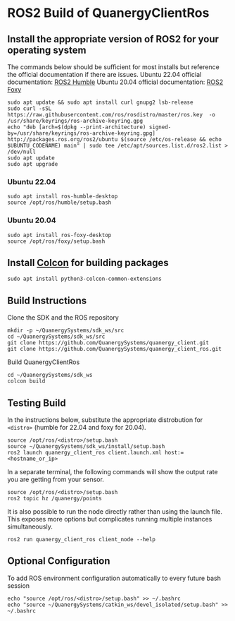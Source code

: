 # ROS2 Build of QuanergyClientRos

## Install the appropriate version of ROS2 for your operating system
The commands below should be sufficient for most installs but reference the official documentation if there are issues.
Ubuntu 22.04 official documentation: [ROS2 Humble](https://docs.ros.org/en/humble/Installation/Ubuntu-Install-Debians.html)
Ubuntu 20.04 official documentation: [ROS2 Foxy](https://docs.ros.org/en/foxy/Installation/Ubuntu-Install-Debians.html)

```
sudo apt update && sudo apt install curl gnupg2 lsb-release
sudo curl -sSL https://raw.githubusercontent.com/ros/rosdistro/master/ros.key  -o /usr/share/keyrings/ros-archive-keyring.gpg
echo "deb [arch=$(dpkg --print-architecture) signed-by=/usr/share/keyrings/ros-archive-keyring.gpg] http://packages.ros.org/ros2/ubuntu $(source /etc/os-release && echo $UBUNTU_CODENAME) main" | sudo tee /etc/apt/sources.list.d/ros2.list > /dev/null
sudo apt update
sudo apt upgrade
```
### Ubuntu 22.04
```
sudo apt install ros-humble-desktop
source /opt/ros/humble/setup.bash
```
### Ubuntu 20.04
```
sudo apt install ros-foxy-desktop
source /opt/ros/foxy/setup.bash
```
## Install [Colcon](https://docs.ros.org/en/rolling/Tutorials/Beginner-Client-Libraries/Colcon-Tutorial.html) for building packages
```
sudo apt install python3-colcon-common-extensions
```
## Build Instructions
Clone the SDK and the ROS repository

```
mkdir -p ~/QuanergySystems/sdk_ws/src
cd ~/QuanergySystems/sdk_ws/src
git clone https://github.com/QuanergySystems/quanergy_client.git
git clone https://github.com/QuanergySystems/quanergy_client_ros.git
```
Build QuanergyClientRos

```
cd ~/QuanergySystems/sdk_ws
colcon build
```
## Testing Build
In the instructions below, substitute the appropriate distrobution for `<distro>` (humble for 22.04 and foxy for 20.04).

```
source /opt/ros/<distro>/setup.bash
source ~/QuanergySystems/sdk_ws/install/setup.bash
ros2 launch quanergy_client_ros client.launch.xml host:=<hostname_or_ip>
```
In a separate terminal, the following commands will show the output rate you are getting from your sensor.
```
source /opt/ros/<distro>/setup.bash
ros2 topic hz /quanergy/points
```
It is also possible to run the node directly rather than using the launch file. This exposes more options but complicates running multiple instances simultaneously.
```
ros2 run quanergy_client_ros client_node --help
```

## Optional Configuration
To add ROS environment configuration automatically to every future bash session
```
echo "source /opt/ros/<distro>/setup.bash" >> ~/.bashrc
echo "source ~/QuanergySystems/catkin_ws/devel_isolated/setup.bash" >> ~/.bashrc
```
